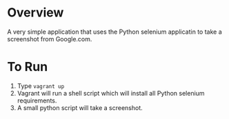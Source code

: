 # Overview
A very simple application that uses the Python selenium applicatin to take a screenshot from Google.com.

# To Run
1. Type `vagrant up`
2. Vagrant will run a shell script which will install all Python selenium requirements.
3. A small python script will take a screenshot.
